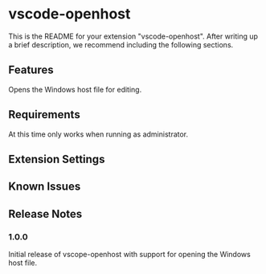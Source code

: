 # vscode-openhost

This is the README for your extension "vscode-openhost". After writing up a brief description, we recommend including the following sections.

## Features

Opens the Windows host file for editing.

## Requirements

At this time only works when running as administrator.

## Extension Settings

## Known Issues

## Release Notes

### 1.0.0

Initial release of vscope-openhost with support for opening the Windows host file.